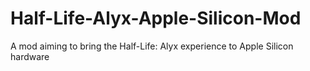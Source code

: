 # Half-Life-Alyx-Apple-Silicon-Mod
A mod aiming to bring the Half-Life: Alyx experience to Apple Silicon hardware
